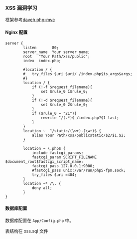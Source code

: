 ### XSS 漏洞学习

框架参考[daveh php-mvc](https://github.com/daveh/php-mvc)

#### Nginx 配置

```
server {
        listen       80;
        server_name  Your server name;
        root   "Your Path/xss/public";
		index  index.php;

		#location / {
		#	try_files $uri $uri/ /index.php$is_args$args;
        #}
		location / {
			if (!-f $request_filename){
				set $rule_0 1$rule_0;
			}
			if (!-d $request_filename){
				set $rule_0 2$rule_0;
			}
			if ($rule_0 = "21"){
				rewrite ^/(.*)$ /index.php?$1 last;
			}
		}
		location ~  ^/static/(\w+).(\w+)$ {
			alias Your Path/xss/publicstatic/$2/$1.$2;
		}

		location ~ \.php$ {
        	include fastcgi_params;
        	fastcgi_param SCRIPT_FILENAME $document_root$fastcgi_script_name;
        	fastcgi_pass 127.0.0.1:9000;
        	#fastcgi_pass unix:/var/run/php5-fpm.sock;
        	try_files $uri =404;
    	}
		location ~* /\. {
			deny all;
		}
}
```

#### 数据库配置
数据库配置在 `App/Config.php` 中。

表结构在 xss.sql 文件
